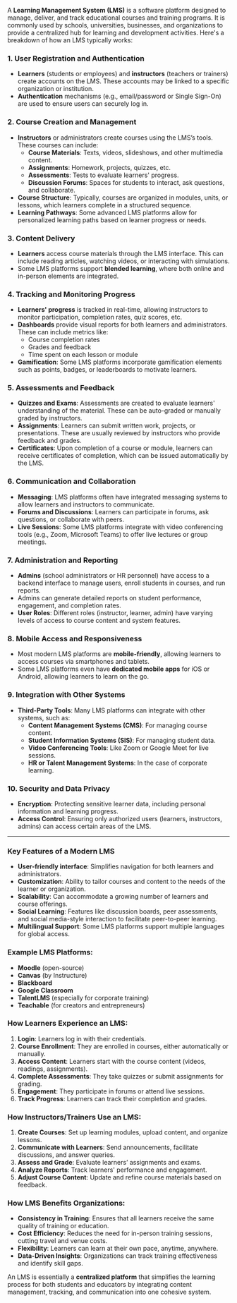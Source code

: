 A **Learning Management System (LMS)** is a software platform designed to manage, deliver, and track educational courses and training programs. It is commonly used by schools, universities, businesses, and organizations to provide a centralized hub for learning and development activities. Here's a breakdown of how an LMS typically works:

### 1. **User Registration and Authentication**
   - **Learners** (students or employees) and **instructors** (teachers or trainers) create accounts on the LMS. These accounts may be linked to a specific organization or institution.
   - **Authentication** mechanisms (e.g., email/password or Single Sign-On) are used to ensure users can securely log in.

### 2. **Course Creation and Management**
   - **Instructors** or administrators create courses using the LMS’s tools. These courses can include:
     - **Course Materials**: Texts, videos, slideshows, and other multimedia content.
     - **Assignments**: Homework, projects, quizzes, etc.
     - **Assessments**: Tests to evaluate learners' progress.
     - **Discussion Forums**: Spaces for students to interact, ask questions, and collaborate.
   - **Course Structure**: Typically, courses are organized in modules, units, or lessons, which learners complete in a structured sequence.
   - **Learning Pathways**: Some advanced LMS platforms allow for personalized learning paths based on learner progress or needs.

### 3. **Content Delivery**
   - **Learners** access course materials through the LMS interface. This can include reading articles, watching videos, or interacting with simulations.
   - Some LMS platforms support **blended learning**, where both online and in-person elements are integrated.

### 4. **Tracking and Monitoring Progress**
   - **Learners' progress** is tracked in real-time, allowing instructors to monitor participation, completion rates, quiz scores, etc.
   - **Dashboards** provide visual reports for both learners and administrators. These can include metrics like:
     - Course completion rates
     - Grades and feedback
     - Time spent on each lesson or module
   - **Gamification**: Some LMS platforms incorporate gamification elements such as points, badges, or leaderboards to motivate learners.

### 5. **Assessments and Feedback**
   - **Quizzes and Exams**: Assessments are created to evaluate learners' understanding of the material. These can be auto-graded or manually graded by instructors.
   - **Assignments**: Learners can submit written work, projects, or presentations. These are usually reviewed by instructors who provide feedback and grades.
   - **Certificates**: Upon completion of a course or module, learners can receive certificates of completion, which can be issued automatically by the LMS.

### 6. **Communication and Collaboration**
   - **Messaging**: LMS platforms often have integrated messaging systems to allow learners and instructors to communicate.
   - **Forums and Discussions**: Learners can participate in forums, ask questions, or collaborate with peers.
   - **Live Sessions**: Some LMS platforms integrate with video conferencing tools (e.g., Zoom, Microsoft Teams) to offer live lectures or group meetings.

### 7. **Administration and Reporting**
   - **Admins** (school administrators or HR personnel) have access to a backend interface to manage users, enroll students in courses, and run reports.
   - Admins can generate detailed reports on student performance, engagement, and completion rates.
   - **User Roles**: Different roles (instructor, learner, admin) have varying levels of access to course content and system features.

### 8. **Mobile Access and Responsiveness**
   - Most modern LMS platforms are **mobile-friendly**, allowing learners to access courses via smartphones and tablets.
   - Some LMS platforms even have **dedicated mobile apps** for iOS or Android, allowing learners to learn on the go.

### 9. **Integration with Other Systems**
   - **Third-Party Tools**: Many LMS platforms can integrate with other systems, such as:
     - **Content Management Systems (CMS)**: For managing course content.
     - **Student Information Systems (SIS)**: For managing student data.
     - **Video Conferencing Tools**: Like Zoom or Google Meet for live sessions.
     - **HR or Talent Management Systems**: In the case of corporate learning.

### 10. **Security and Data Privacy**
   - **Encryption**: Protecting sensitive learner data, including personal information and learning progress.
   - **Access Control**: Ensuring only authorized users (learners, instructors, admins) can access certain areas of the LMS.

---

### Key Features of a Modern LMS
- **User-friendly interface**: Simplifies navigation for both learners and administrators.
- **Customization**: Ability to tailor courses and content to the needs of the learner or organization.
- **Scalability**: Can accommodate a growing number of learners and course offerings.
- **Social Learning**: Features like discussion boards, peer assessments, and social media-style interaction to facilitate peer-to-peer learning.
- **Multilingual Support**: Some LMS platforms support multiple languages for global access.

### Example LMS Platforms:
- **Moodle** (open-source)
- **Canvas** (by Instructure)
- **Blackboard**
- **Google Classroom**
- **TalentLMS** (especially for corporate training)
- **Teachable** (for creators and entrepreneurs)

### How Learners Experience an LMS:
1. **Login**: Learners log in with their credentials.
2. **Course Enrollment**: They are enrolled in courses, either automatically or manually.
3. **Access Content**: Learners start with the course content (videos, readings, assignments).
4. **Complete Assessments**: They take quizzes or submit assignments for grading.
5. **Engagement**: They participate in forums or attend live sessions.
6. **Track Progress**: Learners can track their completion and grades.

### How Instructors/Trainers Use an LMS:
1. **Create Courses**: Set up learning modules, upload content, and organize lessons.
2. **Communicate with Learners**: Send announcements, facilitate discussions, and answer queries.
3. **Assess and Grade**: Evaluate learners’ assignments and exams.
4. **Analyze Reports**: Track learners' performance and engagement.
5. **Adjust Course Content**: Update and refine course materials based on feedback.

### How LMS Benefits Organizations:
- **Consistency in Training**: Ensures that all learners receive the same quality of training or education.
- **Cost Efficiency**: Reduces the need for in-person training sessions, cutting travel and venue costs.
- **Flexibility**: Learners can learn at their own pace, anytime, anywhere.
- **Data-Driven Insights**: Organizations can track training effectiveness and identify skill gaps.
  
An LMS is essentially a **centralized platform** that simplifies the learning process for both students and educators by integrating content management, tracking, and communication into one cohesive system.
